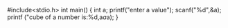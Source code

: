 #include<stdio.h>
int main()
{
int a;
printf("enter a value");
scanf("%d",&a);
printf ("cube of a number is:%d,a*a*a);
}
